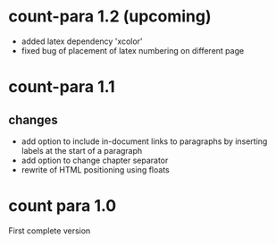# count-para 1.2 (upcoming)

- added latex dependency 'xcolor'
- fixed bug of placement of latex numbering on different page

# count-para 1.1

## changes

- add option to include in-document links to paragraphs by inserting labels at the start of a paragraph
- add option to change chapter separator
- rewrite of HTML positioning using floats

# count para 1.0

First complete version
